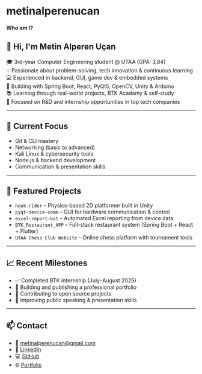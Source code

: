 # metinalperenucan  
**Who am I?**

## 👋 Hi, I'm Metin Alperen Uçan

🎓 3rd-year Computer Engineering student @ UTAA (GPA: 3.84)  
💡 Passionate about problem-solving, tech innovation & continuous learning  
💻 Experienced in backend, GUI, game dev & embedded systems  
🧪 Building with Spring Boot, React, PyQt5, OpenCV, Unity & Arduino  
📚 Learning through real-world projects, BTK Academy & self-study  
🎯 Focused on R&D and internship opportunities in top tech companies  

---

## 🧠 Current Focus  
- Git & CLI mastery  
- Networking (basic to advanced)  
- Kali Linux & cybersecurity tools  
- Node.js & backend development  
- Communication & presentation skills  

---

## 📂 Featured Projects  
- `hook-rider` – Physics-based 2D platformer built in Unity  
- `pyqt-device-comm` – GUI for hardware communication & control  
- `excel-report-bot` – Automated Excel reporting from device data  
- `BTK_Restaurant_APP` – Full-stack restaurant system (Spring Boot + React + Flutter)  
- `UTAA Chess Club Website` – Online chess platform with tournament tools  

---

## 📈 Recent Milestones  
- ✅ Completed BTK internship (July–August 2025)  
- 🚀 Building and publishing a professional portfolio  
- 🤝 Contributing to open source projects  
- 🎤 Improving public speaking & presentation skills  

---

## 📫 Contact  
- 📧 metinalperenucan@gmail.com  
- 🔗 [LinkedIn](https://www.linkedin.com/in/metinalperenucan/)  
- 💻 [GitHub](https://github.com/metinalperen)  
- 🌐 [Portfolio](https://metinalperenucan.vercel.app)
